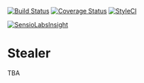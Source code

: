 [![Build Status](https://travis-ci.org/hotrush/stealer.svg?branch=master)](https://travis-ci.org/hotrush/stealer)
[![Coverage Status](https://coveralls.io/repos/github/hotrush/stealer/badge.svg?branch=master)](https://coveralls.io/github/hotrush/stealer?branch=master)
[![StyleCI](https://styleci.io/repos/85619170/shield?branch=master)](https://styleci.io/repos/85619170)
<!-- [![Version](https://img.shields.io/github/release/hotrush/scrapoxy-react-client.svg)](https://github.com/hotrush/scrapoxy-react-client/releases/latest) -->
<!-- [![Packagist Downloads](https://img.shields.io/packagist/dt/hotrush/stealer)](https://packagist.org/packages/hotrush/stealer) -->
[![SensioLabsInsight](https://insight.sensiolabs.com/projects/faf8d4b4-5724-46d5-9bf9-e54369269f31/mini.png)](https://insight.sensiolabs.com/projects/faf8d4b4-5724-46d5-9bf9-e54369269f31)

# Stealer

TBA